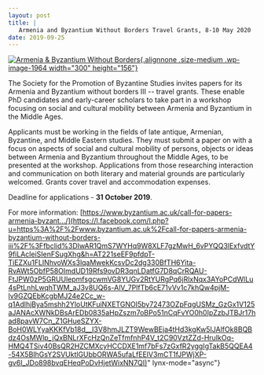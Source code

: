 ```yaml
---
layout: post
title: |
   Armenia and Byzantium Without Borders Travel Grants, 8-10 May 2020
date: 2019-09-25
---
```


[![Armenia & Byzantium Without
Borders](http://www.aabs.org.au//wp-content/uploads/wp-content/uploads/2019/09/Armenia-Byzantium-Without-Borders1-300x156.jpg){.alignnone
.size-medium .wp-image-1964 width="300"
height="156"}](http://www.aabs.org.au//wp-content/uploads/wp-content/uploads/2019/09/Armenia-Byzantium-Without-Borders1.jpg)

The
Society for the Promotion of Byzantine Studies invites papers for its
Armenia and Byzantium without borders III -- travel grants. These enable
PhD candidates and early-career scholars to take part in a workshop
focusing on social and cultural mobility between Armenia and Byzantium
in the Middle Ages.

Applicants must be working in the fields
of late antique, Armenian, Byzantine, and Middle Eastern studies. They
must submit a paper on with a focus on aspects of social and cultural
mobility of persons, objects or ideas between Armenia and Byzantium
throughout the Middle Ages, to be presented at the workshop.
Applications from those researching interaction and communication on
both literary and material grounds are particularly welcomed. Grants
cover travel and accommodation expenses.


<div>



Deadline for applications - **31 October
2019**.

For more information:
[https://www.byzantium.ac.uk/call-for-papers-armenia-byzant.../](https://l.facebook.com/l.php?u=https%3A%2F%2Fwww.byzantium.ac.uk%2Fcall-for-papers-armenia-byzantium-without-borders-iii%2F%3Ffbclid%3DIwAR1QmS7WYHq9W8XLF7gzMwH_6vPYQQ3lExfvdtY9fiLAcleiSIenFSugXhg&h=AT221seEF9pfdpT-TiEZXu1FLINhvoWXs3lqaMwekKcsvDc2dg330BfTH6Yita-RvAWt5ObfP58OImdUD19Rfs9ovDR3qnLDatfG7D8qCrRQAU-FtJPW0zP5GRUUlepmfsgcwmVG8YUGv2RtYURgPq6jRlxNqx3AYoPCdWlLu4sPtLnhLwqhTWM_aJ3v8UQ6s-AlV_7PlfTb6cE71vVv1c7khQw4pjM-lv9GZQEbKcgbMJ24e2Cc_w-q1AdlhjBya5mshh2YloUtKFuiNXETGNOI5by72473OZpFqgUSMz_GzGx1V125aJANAcXWNkDBsArEDb0835aHpZszm7oBPo51nCqFvYO0h0IpZzbJTBJr17had8pavW7Cn_Z1GHueSZYX-BoH0WLYyaKKKfVb18d__I3V8hmJLZT9WewBEja4tHd3kgKw5IJAlfOk8BQBdz4OsMWlp_jQxBNLrXFcHzQnZeTfmfnhP4V_t2C90VztZZd-HruIkOq-HMQ4TSiv40BsQR2HZCMXcyHCCDXE1mf7bFs7zGxfR2yggIgTakB5QQEA4-54X5BIhGsY2SVUktlGUbbORWA5ufaLfEElV3mCT1fJPWjXP-gv6I_JDo898bvqEHeqPoDvHjetWixNN7QI)"
lynx-mode="async"}



</div>

